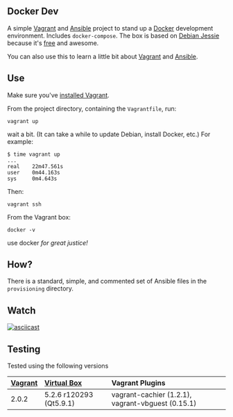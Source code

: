 ## Docker Dev

A simple [Vagrant][1] and [Ansible][2] project to stand up a [Docker][3]
development environment. Includes `docker-compose`. The box is based on
[Debian Jessie][5] because it's [free][6] and awesome.

You can also use this to learn a little bit about [Vagrant][1] and [Ansible][2].

## Use

Make sure you've [installed Vagrant][4].

From the project directory, containing the `Vagrantfile`, run:

    vagrant up

wait a bit. (It can take a while to update Debian, install Docker, etc.) For example:

    $ time vagrant up
    ...
    real	22m47.561s
    user	0m44.163s
    sys	    0m4.643s

Then:

    vagrant ssh

From the Vagrant box:

    docker -v

use docker _for great justice!_

## How?

There is a standard, simple, and commented set of Ansible files in the
`provisioning` directory.

## Watch

[![asciicast](https://asciinema.org/a/mKOjemRqoPN3JZ65I5dqs9LfS.png)](https://asciinema.org/a/mKOjemRqoPN3JZ65I5dqs9LfS)

## Testing

Tested using the following versions

| [Vagrant][1] | [Virtual Box][7]   | Vagrant Plugins |
| :---         | :---               | :---            |
| 2.0.2   | 5.2.6 r120293 (Qt5.9.1) | vagrant-cachier (1.2.1), vagrant-vbguest (0.15.1) ||


<!-- refs -->
[1]: https://www.vagrantup.com "Vagrant"
[2]: http://docs.ansible.com/ansible/index.html "Ansible docs"
[3]: https://docker.com "Docker"
[4]: https://www.vagrantup.com/docs/installation/ "Vagrant installation"
[5]: https://www.debian.org "Debian The Universal Operating System"
[6]: https://www.debian.org/intro/free "Freedom"
[7]: https://www.virtualbox.org/
